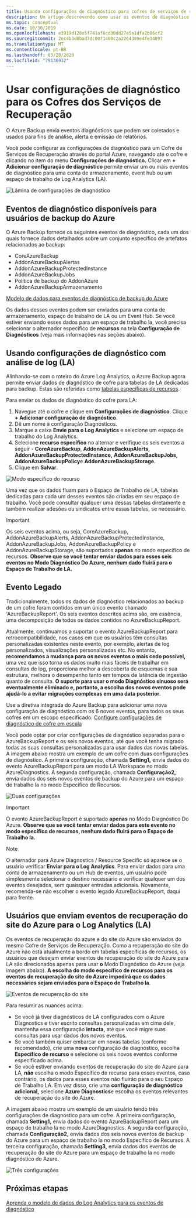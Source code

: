 ```yaml
---
title: Usando configurações de diagnóstico para cofres de serviços de recuperação
description: Um artigo descrevendo como usar os eventos de diagnóstico antigos e novos para o Azure Backup
ms.topic: conceptual
ms.date: 10/30/2019
ms.openlocfilehash: e3919d120e5f741af6cd30dd27e5a1dfa2b06cf2
ms.sourcegitcommit: 2ec4b3d0bad7dc0071400c2a2264399e4fe34897
ms.translationtype: MT
ms.contentlocale: pt-BR
ms.lasthandoff: 03/28/2020
ms.locfileid: "79136932"
---
```

# <a name="using-diagnostics-settings-for-recovery-services-vaults"></a>Usar configurações de diagnóstico para os Cofres dos Serviços de Recuperação

O Azure Backup envia eventos diagnósticos que podem ser coletados e usados para fins de análise, alerta e emissão de relatórios. 

Você pode configurar as configurações de diagnóstico para um Cofre de Serviços de Recuperação através do portal Azure, navegando até o cofre e clicando no item do menu **Configurações de diagnóstico.** Clicar em **+ Adicionar configuração de diagnóstico** permite enviar um ou mais eventos de diagnóstico para uma conta de armazenamento, event hub ou um espaço de trabalho de Log Analytics (LA).

![Lâmina de configurações de diagnóstico](./media/backup-azure-diagnostics-events/diagnostics-settings-blade.png)

## <a name="diagnostics-events-available-for-azure-backup-users"></a>Eventos de diagnóstico disponíveis para usuários de backup do Azure

O Azure Backup fornece os seguintes eventos de diagnóstico, cada um dos quais fornece dados detalhados sobre um conjunto específico de artefatos relacionados ao backup:

* CoreAzureBackup
* AddonAzureBackupAlertas
* AddonAzureBackupProtectedInstance
* AddonAzureBackupJobs
* Política de backup do AddonAzure
* AddonAzureBackupArmazenamento

[Modelo de dados para eventos de diagnóstico de backup do Azure](https://docs.microsoft.com/azure/backup/backup-azure-reports-data-model)

Os dados desses eventos podem ser enviados para uma conta de armazenamento, espaço de trabalho de LA ou um Event Hub. Se você estiver enviando esses dados para um espaço de trabalho la, você precisa selecionar o alternador específico de **recursos** na tela **Configuração de Diagnósticos** (veja mais informações nas seções abaixo).

## <a name="using-diagnostics-settings-with-log-analytics-la"></a>Usando configurações de diagnóstico com análise de log (LA)

Alinhando-se com o roteiro do Azure Log Analytics, o Azure Backup agora permite enviar dados de diagnóstico de cofre para tabelas de LA dedicadas para backup. Estas são referidas como [tabelas específicas de recursos](https://docs.microsoft.com/azure/azure-monitor/platform/resource-logs-collect-workspace#resource-specific).

Para enviar os dados de diagnóstico do cofre para LA:

1.  Navegue até o cofre e clique em **Configurações de diagnóstico**. Clique **+ Adicionar configuração de diagnóstico**.
2.  Dê um nome à configuração Diagnósticos.
3.  Marque a caixa **Envie para o Log Analytics** e selecione um espaço de trabalho do Log Analytics.
4.  Selecione **recurso específico** no alternar e verifique os seis eventos a seguir - **CoreAzureBackup**, **AddonAzureBackupAlerts,** **AddonAzureBackupProtectedInstance,** **AddonAzureBackupJobs,** **AddonAzureBackupPolicy**e **AddonAzureBackupStorage**.
5.  Clique em **Salvar**.

![Modo específico do recurso](./media/backup-azure-diagnostics-events/resource-specific-blade.png)

Uma vez que os dados fluam para o Espaço de Trabalho de LA, tabelas dedicadas para cada um desses eventos são criadas em seu espaço de trabalho. Você pode consultar qualquer uma dessas tabelas diretamente e também realizar adesões ou sindicatos entre essas tabelas, se necessário.

> [!IMPORTANT]
> Os seis eventos acima, ou seja, CoreAzureBackup, AddonAzureBackupAlerts, AddonAzureBackupProtectedInstance, AddonAzureBackupJobs, AddonAzureBackupPolicy e AddonAzureBackupStorage, são suportados **apenas** no modo específico de recursos. **Observe que se você tentar enviar dados para esses seis eventos no Modo Diagnóstico Do Azure, nenhum dado fluirá para o Espaço de Trabalho de LA.**

## <a name="legacy-event"></a>Evento Legado

Tradicionalmente, todos os dados de diagnóstico relacionados ao backup de um cofre foram contidos em um único evento chamado 'AzureBackupReport'. Os seis eventos descritos acima são, em essência, uma decomposição de todos os dados contidos no AzureBackupReport. 

Atualmente, continuamos a suportar o evento AzureBackupReport para retrocompatibilidade, nos casos em que os usuários têm consultas personalizadas existentes neste evento, por exemplo, alertas de log personalizados, visualizações personalizadas etc. No entanto, **recomendamos a mudança para os novos eventos o mais cedo possível,** uma vez que isso torna os dados muito mais fáceis de trabalhar em consultas de log, proporciona melhor a descoberta de esquemas e sua estrutura, melhora o desempenho tanto em tempos de latência de ingestão quanto de consulta. **O suporte para usar o modo Diagnóstico sinuoso será eventualmente eliminado e, portanto, a escolha dos novos eventos pode ajudá-lo a evitar migrações complexas em uma data posterior**.

Use a diretiva integrada do Azure Backup para adicionar uma nova configuração de diagnóstico com os 6 novos eventos, para todos os seus cofres em um escopo especificado: [Configure configurações de diagnóstico de cofre em escala](https://docs.microsoft.com/azure/backup/azure-policy-configure-diagnostics)

Você pode optar por criar configurações de diagnóstico separadas para o AzureBackupReport e os seis novos eventos, até que você tenha migrado todas as suas consultas personalizadas para usar dados das novas tabelas. A imagem abaixo mostra um exemplo de um cofre com duas configurações de diagnóstico. A primeira configuração, chamada **Setting1,** envia dados do evento AzureBackupReport para um modo LA Workspace no modo AzureDiagnostics. A segunda configuração, chamada **Configuração2,** envia dados dos seis novos eventos de backup do Azure para um espaço de trabalho la no modo Específico de Recursos.

![Duas configurações](./media/backup-azure-diagnostics-events/two-settings-example.png)

> [!IMPORTANT]
> O evento AzureBackupReport é suportado **apenas** no Modo Diagnóstico Do Azure. **Observe que se você tentar enviar dados para este evento no modo específico de recursos, nenhum dado fluirá para o Espaço de Trabalho la.**

> [!NOTE]
> O alternador para Azure Diagnostics / Resource Specific só aparece se o usuário verificar **Enviar para o Log Analytics**. Para enviar dados para uma conta de armazenamento ou um Hub de eventos, um usuário pode simplesmente selecionar o destino necessário e verificar qualquer um dos eventos desejados, sem quaisquer entradas adicionais. Novamente, recomenda-se não escolher o evento legado AzureBackupReport, daqui para frente.

## <a name="users-sending-azure-site-recovery-events-to-log-analytics-la"></a>Usuários que enviam eventos de recuperação do site do Azure para o Log Analytics (LA)

Os eventos de recuperação do azure e do site do Azure são enviados do mesmo Cofre de Serviços de Recuperação. Como a recuperação do site do Azure não está atualmente a bordo em tabelas específicas de recursos, os usuários que desejam enviar eventos de recuperação do site do Azure para LA são direcionados apenas para usar **o** Modo Diagnóstico do Azure (veja imagem abaixo). **A escolha do modo específico de recursos para os eventos de recuperação do site do Azure impedirá que os dados necessários sejam enviados para o Espaço de Trabalho la**.

![Eventos de recuperação do site](./media/backup-azure-diagnostics-events/site-recovery-settings.png)

Para resumir as nuances acima:

* Se você já tiver diagnósticos de LA configurados com o Azure Diagnostics e tiver escrito consultas personalizadas em cima dele, mantenha essa configuração **intacta,** até que você migre suas consultas para usar dados dos novos eventos.
* Se você também quiser embarcar em novas tabelas (conforme recomendado), crie uma **nova** configuração de diagnóstico, escolha **Específico de recurso** e selecione os seis novos eventos conforme especificado acima.
* Se você estiver enviando eventos de recuperação do site do Azure para LA, **não** escolha o modo Específico de recurso para esses eventos, caso contrário, os dados para esses eventos não fluirão para o seu Espaço de Trabalho LA. Em vez disso, crie uma **configuração de diagnóstico adicional,** selecione **Azure Diagnostics**e escolha os eventos relevantes de recuperação do site do Azure.

A imagem abaixo mostra um exemplo de um usuário tendo três configurações de diagnóstico para um cofre. A primeira configuração, chamada **Setting1,** envia dados do evento AzureBackupReport para um espaço de trabalho la no modo AzureDiagnostics. A segunda configuração, chamada **Configuração2,** envia dados dos seis novos eventos de backup do Azure para um espaço de trabalho la no modo Específico de Recursos. A terceira configuração, chamada **Setting3,** envia dados dos eventos de recuperação do site do Azure para um espaço de trabalho la no modo diagnóstico do Azure.

![Três configurações](./media/backup-azure-diagnostics-events/three-settings-example.png)

## <a name="next-steps"></a>Próximas etapas

[Aprenda o modelo de dados do Log Analytics para os eventos de diagnóstico](https://docs.microsoft.com/azure/backup/backup-azure-reports-data-model)
